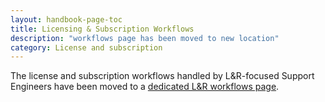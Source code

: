 ```yaml
---
layout: handbook-page-toc
title: Licensing & Subscription Workflows
description: "workflows page has been moved to new location"
category: License and subscription
---
```


The license and subscription workflows handled by L&R-focused Support Engineers
have been moved to a [dedicated L&R workflows page](../license-and-renewals/workflows).
